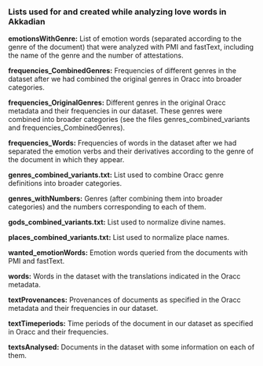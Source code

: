 ### Lists used for and created while analyzing love words in Akkadian

<b>emotionsWithGenre:</b> List of emotion words (separated according to the genre of the document) that were analyzed with PMI and fastText, including the name of the genre and the number of attestations.

<b>frequencies_CombinedGenres:</b> Frequencies of different genres in the dataset after we had combined the original genres in Oracc into broader categories.

<b>frequencies_OriginalGenres:</b> Different genres in the original Oracc metadata and their frequencies in our dataset. These genres were combined into broader categories (see the files genres_combined_variants and frequencies_CombinedGenres).

<b>frequencies_Words:</b> Frequencies of words in the dataset after we had separated the emotion verbs and their derivatives according to the genre of the document in which they appear.

<b>genres_combined_variants.txt:</b> List used to combine Oracc genre definitions into broader categories.

<b>genres_withNumbers:</b> Genres (after combining them into broader categories) and the numbers corresponding to each of them.

<b>gods_combined_variants.txt:</b> List used to normalize divine names.

<b>places_combined_variants.txt:</b> List used to normalize place names.

<b>wanted_emotionWords:</b> Emotion words queried from the documents with PMI and fastText.

<b>words:</b> Words in the dataset with the translations indicated in the Oracc metadata.

<b>textProvenances:</b> Provenances of documents as specified in the Oracc metadata and their frequencies in our dataset.

<b>textTimeperiods:</b> Time periods of the document in our dataset as specified in Oracc and their frequencies.

<b>textsAnalysed:</b> Documents in the dataset with some information on each of them.
